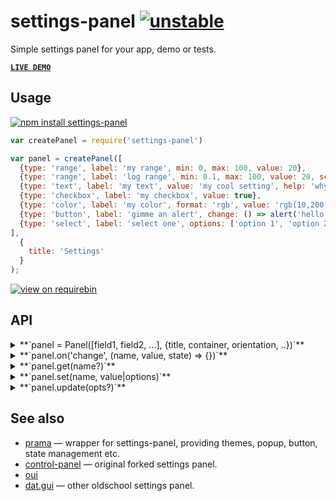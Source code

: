 # settings-panel [![unstable](http://badges.github.io/stability-badges/dist/unstable.svg)](http://github.com/badges/stability-badges)

Simple settings panel for your app, demo or tests.

[**`LIVE DEMO`**](https://dfcreative.github.io/settings-panel/)

## Usage

[![npm install settings-panel](https://nodei.co/npm/settings-panel.png?mini=true)](https://npmjs.org/package/settings-panel/)

```javascript
var createPanel = require('settings-panel')

var panel = createPanel([
  {type: 'range', label: 'my range', min: 0, max: 100, value: 20},
  {type: 'range', label: 'log range', min: 0.1, max: 100, value: 20, scale: 'log'},
  {type: 'text', label: 'my text', value: 'my cool setting', help: 'why this is cool'},
  {type: 'checkbox', label: 'my checkbox', value: true},
  {type: 'color', label: 'my color', format: 'rgb', value: 'rgb(10,200,0)', change: value => console.log(value)},
  {type: 'button', label: 'gimme an alert', change: () => alert('hello!')},
  {type: 'select', label: 'select one', options: ['option 1', 'option 2'], value: 'option 1'}
],
  {
    title: 'Settings'
  }
);
```

[![view on requirebin](http://requirebin.com/badge.png)](http://requirebin.com/?gist=21fc39f7f206ca50a4d5cd7298f8b9f8)

## API

<details><summary>**`panel = Panel([field1, field2, ...], {title, container, orientation, ..})`**</summary>

The first argument is a list of fields. Each one may have following properties:

* `type` one of `range` • `interval` • `checkbox` • `color` • `select` • `switch` • `custom` • `textarea` • `text` or any `<input>` type. If undefined, type will be detected from the value.
* `id` used as key to identify the field. If undefined, the label will be used instead.
* `label` label for the input. If label is false, it will be hidden.
* `value` current value of the field.
* `default` explicitly defines default value, if differs from the initial value.
* `orientation` defines position of a label relative to the input, one of `top`, `left`, `right`, `bottom`. Redefines `options.orientation`.
* `style` appends additinal style to the field, can be a css object or css string.
* `hidden` defines whether field should be visually hidden, but present as a value.
* `disabled` just disables the input, making it inactive.
* `input` callback, invoked if value changed.
* `init` invoked once component is set up.
* `change` invoked each time the field value changed, whether through `input` or API.
* `before` and `after` define an html to display before or after the element, can be a string, an element or a function returning one of the two. That may come handy in displaying help, info or validation messages, separators, additional buttons etc.
* `title` will display text in tooltip.

For example,

```javascript
{type: 'checkbox', name: 'My Checkbox', value: true, input: value => {}}
```

Some types have additional properties:

- `range` can specify a `min`, `max`, and `step` (or integer `steps`). Scale can be either `'linear'` (default) or `'log'`. If a log scale, the sign of `min`, `max`, and `value` must be the same and only `steps` is permitted (since the step size is not constant on a log scale).
- `interval` obeys the same semantics as `range` inputs, except the input and ouput is a two-element array corresponding to the low/high bounds, e.g. `value: [1, 7.5]`.
- `color` can specify a `format` as either `rgb` • `hex` • `array`
- `select` and `switch` can specify `options`, either as an `Array` (in which case the value is the same as the option text) or as an object containing key/value pairs (in which case the key/value pair maps to value value/label pairs).
- `text` and `textarea` can specify `placeholder`.
- `custom` can define `create` method, returning HTML string, element or documentFragment.

#### options

```js
// element to which to append the panel
container: document.body,

// a title to add to the top of the panel
title: 'Settings',

// specifies label position relative to the input: `top` • `left` • `bottom` • `right`
orientation: 'left',

// collapse by clicking on title
collapsible: false,

// use a theme, see `theme` folder.
theme: require('settings-panel/theme/none'),

//theme customization, can redefine theme defaults
palette: ['black', 'white'],
labelWidth: '9em',
inputHeight: '1.6em',
fontFamily: 'sans-serif',
fontSize: 13,

//additional css, aside from the theme’s one. Useful for custom styling
css: '',

//appends additional className to the panel element.
className: ''
```

</details>

<details><summary>**`panel.on('change', (name, value, state) => {})`**</summary>

Emitted every time any one of the inputs change. The callback argument `state` will contain the state of all inputs keyed by label such as:

```javascript
{'my checkbox': false, 'my range': 75}
```

Possible events: `input`, `change`, `init`.

</details>

<details><summary>**`panel.get(name?)`**</summary>

Get the value of a field defined by `name`. Or get full list of values, if `name` is undefined.

</details>

<details><summary>**`panel.set(name, value|options)`**</summary>

Update specific field, with value or field options. You can also pass an object or array to update multiple fields:

```js
panel.set({ 'my range': { min: -100, value: 200}, 'my color': '#fff' });
```

</details>

<details><summary>**`panel.update(opts?)`**</summary>

Rerender panel with new options. Options may include values for the theme, like `palette`, `fontSize`, `fontFamily`, `labelWidth` etc.

</details>

## See also

* [prama](https://github.com/dfcreative/prama) — wrapper for settings-panel, providing themes, popup, button, state management etc.
* [control-panel](https://github.com/freeman-lab/control-panel) — original forked settings panel.
* [oui](https://github.com/wearekuva/oui)
* [dat.gui](https://github.com/dataarts/dat.gui) — other oldschool settings panel.